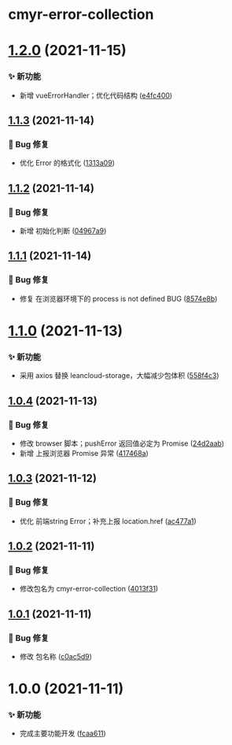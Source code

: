 # cmyr-error-collection

# [1.2.0](https://github.com/CaoMeiYouRen/error-collection/compare/v1.1.3...v1.2.0) (2021-11-15)


### ✨ 新功能

* 新增 vueErrorHandler；优化代码结构 ([e4fc400](https://github.com/CaoMeiYouRen/error-collection/commit/e4fc400))

## [1.1.3](https://github.com/CaoMeiYouRen/error-collection/compare/v1.1.2...v1.1.3) (2021-11-14)


### 🐛 Bug 修复

* 优化 Error 的格式化 ([1313a09](https://github.com/CaoMeiYouRen/error-collection/commit/1313a09))

## [1.1.2](https://github.com/CaoMeiYouRen/error-collection/compare/v1.1.1...v1.1.2) (2021-11-14)


### 🐛 Bug 修复

* 新增 初始化判断 ([04967a9](https://github.com/CaoMeiYouRen/error-collection/commit/04967a9))

## [1.1.1](https://github.com/CaoMeiYouRen/error-collection/compare/v1.1.0...v1.1.1) (2021-11-14)


### 🐛 Bug 修复

* 修复 在浏览器环境下的 process is not defined BUG ([8574e8b](https://github.com/CaoMeiYouRen/error-collection/commit/8574e8b))

# [1.1.0](https://github.com/CaoMeiYouRen/error-collection/compare/v1.0.4...v1.1.0) (2021-11-13)


### ✨ 新功能

* 采用 axios 替换 leancloud-storage，大幅减少包体积 ([558f4c3](https://github.com/CaoMeiYouRen/error-collection/commit/558f4c3))

## [1.0.4](https://github.com/CaoMeiYouRen/error-collection/compare/v1.0.3...v1.0.4) (2021-11-13)


### 🐛 Bug 修复

* 修改 browser 脚本；pushError 返回值必定为 Promise<boolean> ([24d2aab](https://github.com/CaoMeiYouRen/error-collection/commit/24d2aab))
* 新增 上报浏览器 Promise 异常 ([417468a](https://github.com/CaoMeiYouRen/error-collection/commit/417468a))

## [1.0.3](https://github.com/CaoMeiYouRen/error-collection/compare/v1.0.2...v1.0.3) (2021-11-12)


### 🐛 Bug 修复

* 优化 前端string Error；补充上报 location.href ([ac477a1](https://github.com/CaoMeiYouRen/error-collection/commit/ac477a1))

## [1.0.2](https://github.com/CaoMeiYouRen/error-collection/compare/v1.0.1...v1.0.2) (2021-11-11)


### 🐛 Bug 修复

* 修改包名为 cmyr-error-collection ([4013f31](https://github.com/CaoMeiYouRen/error-collection/commit/4013f31))

## [1.0.1](https://github.com/CaoMeiYouRen/error-collection/compare/v1.0.0...v1.0.1) (2021-11-11)


### 🐛 Bug 修复

* 修改 包名称 ([c0ac5d9](https://github.com/CaoMeiYouRen/error-collection/commit/c0ac5d9))

# 1.0.0 (2021-11-11)


### ✨ 新功能

* 完成主要功能开发 ([fcaa611](https://github.com/CaoMeiYouRen/error-collection/commit/fcaa611))
